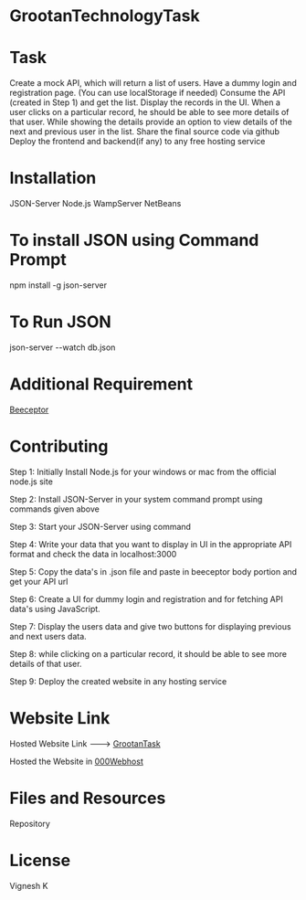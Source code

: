 # GrootanTechnologyTask

# Task
Create a mock API, which will return a list of users.
Have a dummy login and registration page. (You can use localStorage if needed)
Consume the API (created in Step 1) and get the list.
Display the records in the UI.
When a user clicks on a particular record, he should be able to see more details of that user.
While showing the details provide an option to view details of the next and previous user in the list.
Share the final source code via github
Deploy the frontend and backend(if any) to any free hosting service
# Installation
JSON-Server
Node.js
WampServer
NetBeans
# To install JSON using Command Prompt

npm install -g json-server 
# To Run JSON

json-server --watch db.json
# Additional Requirement
[Beeceptor](https://beeceptor.com/)
# Contributing
Step 1:
Initially Install Node.js for your windows or mac from the official node.js site

Step 2:
Install JSON-Server in your system command prompt using commands given above

Step 3:
Start your JSON-Server using command

Step 4:
Write your data that you want to display in UI in the appropriate API format and check the data in localhost:3000

Step 5:
Copy the data's in .json file and paste in beeceptor body portion and get your API url

Step 6:
Create a UI for dummy login and registration and for fetching API data's using JavaScript.

Step 7:
Display the users data and give two buttons for displaying previous and next users data.

Step 8:
while clicking on a particular record, it should be able to see more details of that user.

Step 9:
Deploy the created website in any hosting service

# Website Link
Hosted Website Link ---> [GrootanTask](https://grootantask.000webhostapp.com/)

Hosted the Website in [000Webhost](https://in.000webhost.com/?__cf_chl_jschl_tk__=b101771b5705f6832e642dbd367b6ed47d37e1d3-1625389373-0-AcgoqWS_ZeaTLJIwCrQHjJdfZF_ND6x7snhRPKvrfNlWGJq7B7xIs6mQd-vzVFb_lXMwX9gaxxiFYaQVuhagJAh6q1Sx5dby2LEFbQ9VJGH2oBLLo3xvsS8xvTkKJfcxo9wB1kBcFYF6O_CZQ08EJcIMWBothYWOp57o4vEpWj8_laa9zBKKFzxjDbnWrR0AIx0y92I5hB24mqwa7lFwE0IiXv_bbW81ymj_cJRE4XPz0imddqrQzhbgWde49EcJJWxrhcT4fCQ_m8S8vvxdOpickfxPk-a1cAKu1DGSmD6Z0nljyb_40nmM5vCuzGsin70yEgIJdTg0gEVlnaLD5tz8xZ40KuT2fQhx8g3HCuGFSsQaNhBJgWdzIqkHgMWC7a2LlUpfSOmGEZBmWqNbREs)

# Files and Resources
Repository
# License
Vignesh K
